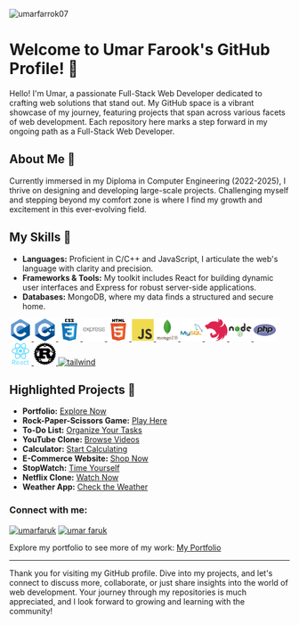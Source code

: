 <p align="left"> <img src="https://komarev.com/ghpvc/?username=umarfarrok07&label=Profile%20views&color=0e75b6&style=flat" alt="umarfarrok07" /> </p>

<h1>Welcome to Umar Farook's GitHub Profile! 👋</h1>

<p>Hello! I'm Umar, a passionate Full-Stack Web Developer dedicated to crafting web solutions that stand out. My GitHub space is a vibrant showcase of my journey, featuring projects that span across various facets of web development. Each repository here marks a step forward in my ongoing path as a Full-Stack Web Developer.</p>

<h2>About Me 📘</h2>

<p>Currently immersed in my Diploma in Computer Engineering (2022-2025), I thrive on designing and developing large-scale projects. Challenging myself and stepping beyond my comfort zone is where I find my growth and excitement in this ever-evolving field.</p>

<h2>My Skills 🚀</h2>

<ul>
    <li><strong>Languages:</strong> Proficient in C/C++ and JavaScript, I articulate the web's language with clarity and precision.</li>
    <li><strong>Frameworks & Tools:</strong> My toolkit includes React for building dynamic user interfaces and Express for robust server-side applications.</li>
    <li><strong>Databases:</strong> MongoDB, where my data finds a structured and secure home.</li>
</ul>
<p align="left"> <a href="https://www.cprogramming.com/" target="_blank" rel="noreferrer"> <img src="https://raw.githubusercontent.com/devicons/devicon/master/icons/c/c-original.svg" alt="c" width="40" height="40"/> </a> <a href="https://www.w3schools.com/cpp/" target="_blank" rel="noreferrer"> <img src="https://raw.githubusercontent.com/devicons/devicon/master/icons/cplusplus/cplusplus-original.svg" alt="cplusplus" width="40" height="40"/> </a> <a href="https://www.w3schools.com/css/" target="_blank" rel="noreferrer"> <img src="https://raw.githubusercontent.com/devicons/devicon/master/icons/css3/css3-original-wordmark.svg" alt="css3" width="40" height="40"/> </a> <a href="https://expressjs.com" target="_blank" rel="noreferrer"> <img src="https://raw.githubusercontent.com/devicons/devicon/master/icons/express/express-original-wordmark.svg" alt="express" width="40" height="40"/> </a> <a href="https://www.w3.org/html/" target="_blank" rel="noreferrer"> <img src="https://raw.githubusercontent.com/devicons/devicon/master/icons/html5/html5-original-wordmark.svg" alt="html5" width="40" height="40"/> </a> <a href="https://developer.mozilla.org/en-US/docs/Web/JavaScript" target="_blank" rel="noreferrer"> <img src="https://raw.githubusercontent.com/devicons/devicon/master/icons/javascript/javascript-original.svg" alt="javascript" width="40" height="40"/> </a> <a href="https://www.mongodb.com/" target="_blank" rel="noreferrer"> <img src="https://raw.githubusercontent.com/devicons/devicon/master/icons/mongodb/mongodb-original-wordmark.svg" alt="mongodb" width="40" height="40"/> </a> <a href="https://www.mysql.com/" target="_blank" rel="noreferrer"> <img src="https://raw.githubusercontent.com/devicons/devicon/master/icons/mysql/mysql-original-wordmark.svg" alt="mysql" width="40" height="40"/> </a> <a href="https://nestjs.com/" target="_blank" rel="noreferrer"> <img src="https://raw.githubusercontent.com/devicons/devicon/master/icons/nestjs/nestjs-plain.svg" alt="nestjs" width="40" height="40"/> </a> <a href="https://nodejs.org" target="_blank" rel="noreferrer"> <img src="https://raw.githubusercontent.com/devicons/devicon/master/icons/nodejs/nodejs-original-wordmark.svg" alt="nodejs" width="40" height="40"/> </a> <a href="https://www.php.net" target="_blank" rel="noreferrer"> <img src="https://raw.githubusercontent.com/devicons/devicon/master/icons/php/php-original.svg" alt="php" width="40" height="40"/> </a> <a href="https://reactjs.org/" target="_blank" rel="noreferrer"> <img src="https://raw.githubusercontent.com/devicons/devicon/master/icons/react/react-original-wordmark.svg" alt="react" width="40" height="40"/> </a> <a href="https://www.rust-lang.org" target="_blank" rel="noreferrer"> <img src="https://raw.githubusercontent.com/devicons/devicon/master/icons/rust/rust-plain.svg" alt="rust" width="40" height="40"/> </a> <a href="https://tailwindcss.com/" target="_blank" rel="noreferrer"> <img src="https://www.vectorlogo.zone/logos/tailwindcss/tailwindcss-icon.svg" alt="tailwind" width="40" height="40"/> </a> </p>


<h2>Highlighted Projects 🌟</h2>

<ul>
    <li><strong>Portfolio:</strong> <a href="https://umarfarook07.github.io/Umar-Projects/portfolio/">Explore Now</a></li>
    <li><strong>Rock-Paper-Scissors Game:</strong> <a href="https://umarfarook07.github.io/Umar-Projects/rock-paper-scissor-game/">Play Here</a></li>
    <li><strong>To-Do List:</strong> <a href="https://umarfarook07.github.io/Umar-Projects/todo-list/">Organize Your Tasks</a></li>
    <li><strong>YouTube Clone:</strong> <a href="https://umarfarook07.github.io/Umar-Projects/youtube-clone/">Browse Videos</a></li>
    <li><strong>Calculator:</strong> <a href="https://umarfarook07.github.io/Umar-Projects/calculator/">Start Calculating</a></li>
    <li><strong>E-Commerce Website:</strong> <a href="https://umarfarook07.github.io/Umar-Projects/E-Commerce-Website/my-react-app/index.html">Shop Now</a></li>
    <li><strong>StopWatch:</strong> <a href="https://umarfarook07.github.io/Umar-Projects/StopWatch/">Time Yourself</a></li>
    <li><strong>Netflix Clone:</strong> <a href="https://umarfarook07.github.io/Umar-Projects/Netflix%20Clone/Landing-Page/">Watch Now</a></li>
    <li><strong>Weather App:</strong> <a href="https://umarfarook07.github.io/Umar-Projects/Whether-App/">Check the Weather</a></li>
</ul>

<h3 align="left">Connect with me:</h3>
<p align="left">
<a href="https://x.com/Umarfaruk_07" target="blank"><img align="center" src="https://raw.githubusercontent.com/rahuldkjain/github-profile-readme-generator/master/src/images/icons/Social/twitter.svg" alt="umarfaruk" height="30" width="40" /></a>
<a href="https://www.linkedin.com/in/umar-faruk-8a79a9282?utm_source=share&utm_campaign=share_via&utm_content=profile&utm_medium=android_app" target="blank"><img align="center" src="https://raw.githubusercontent.com/rahuldkjain/github-profile-readme-generator/master/src/images/icons/Social/linked-in-alt.svg" alt="umar faruk" height="30" width="40" /></a>
</p>

<p>Explore my portfolio to see more of my work: <a href="https://umarfarook07.github.io/Umar-Projects/portfolio/">My Portfolio</a></p>

<hr>

<p>Thank you for visiting my GitHub profile. Dive into my projects, and let's connect to discuss more, collaborate, or just share insights into the world of web development. Your journey through my repositories is much appreciated, and I look forward to growing and learning with the community!</p>
